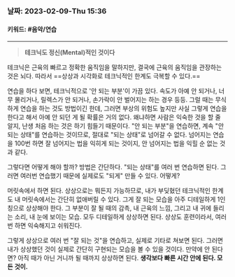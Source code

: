### 날짜:   2023-02-09-Thu 15:36
#### 키워드: #음악/연습 
-----
>**테크닉도 정신(Mental)적인 것이다**

테크닉은 근육의 빠르고 정확한 움직임을 말하지만, 결국에 근육의 움직임을 관장하는 것은 뇌다. 따라서 ==상상과 시각화로 테크닉적인 한계도 극복할 수 있다.==

연습을 하다 보면, 테크닉적으로 '안 되는 부분'이 가끔 있다. 속도가 아예 안 되거나, 너무 몰리거나, 릴렉스가 안 되거나, 손가락이 안 벌어지는 하는 경우 등등. 그럴 때는 무식하게 연습을 하는 것도 방법이긴 한데, 그러면 부상의 위험도 높지만 사실 그렇게 연습을 한다고 해서 아예 안 되던 게 될 확률은 거의 없다. 왜냐하면 사람은 익숙한 것을 할 줄 알지, 난생 처음 하는 것은 하기 힘들기 때문이다. "안 되는 부분"을 연습하면, 계속 "안 되는 상태"를 연습하는 것이므로, 절대로 "되는 상태"로 넘어갈 수 없다. 넘어지는 연습을 100번 하면 잘 넘어지는 법을 익히게 되는 것이지, 안 넘어지는 법을 익힐 순 없는 것과 같다.

그렇다면 어떻게 해야 할까? 방법은 간단하다. "되는 상태"를 여러 번 연습하면 된다. 그러면 여러번 연습했기 때문에 실제로도 "되게" 만들 수 있다. 어떻게?

머릿속에서 하면 된다. 상상으로는 뭐든지 가능하므로, 내가 부딪혔던 테크닉적인 한계도 내 머릿속에서는 간단히 없애버릴 수 있다. 그게 잘 되는 모습을 아주 디테일하게 1인칭으로 상상해야 한다. 그 부분이 잘 될 때의 감촉, 내 근육의 느낌, 그리고 내 귀에 들리는 소리, 내 눈에 보이는 모습. 모두 디테일하게 상상하면 된다. 상상도 훈련이라서, 여러 번 하면 익숙해지고 쉬워진다.

그렇게 상상으로 여러 번 "잘 되는 것"을 연습하고, 실제로 기타로 쳐보면 된다. 그러면 내가 상상했던 것이 실제로 간단히 구현되는 모습을 볼 수 있을 것이다. 만약에 안 된다면? 아직 때가 아닌 거니까 될 때까지 상상하면 된다. **생각보다 빠른 시간 안에 된다. 모든 것이.**